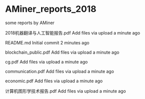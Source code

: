 # AMiner_reports_2018
some reports by AMiner

2018机器翻译与人工智能报告.pdf	Add files via upload	a minute ago

README.md	Initial commit	2 minutes ago

blockchain_public.pdf	Add files via upload	a minute ago

cg.pdf	Add files via upload	a minute ago

communication.pdf	Add files via upload	a minute ago

economic.pdf	Add files via upload	a minute ago

计算机图形学技术报告.pdf	Add files via upload	a minute ago
